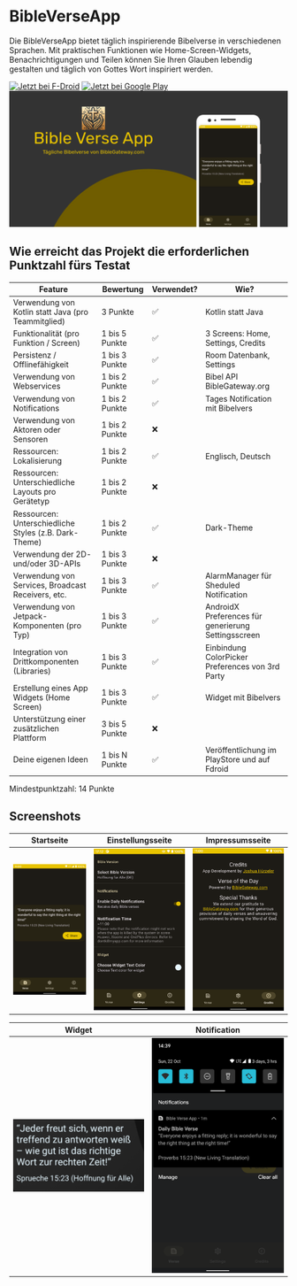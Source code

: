 # BibleVerseApp
Die BibleVerseApp bietet täglich inspirierende Bibelverse in verschiedenen Sprachen. 
Mit praktischen Funktionen wie Home-Screen-Widgets, Benachrichtigungen und Teilen können Sie Ihren Glauben lebendig gestalten und täglich von Gottes Wort inspiriert werden. 

[<img src="https://fdroid.gitlab.io/artwork/badge/get-it-on-de.png" alt="Jetzt bei F-Droid" height="80">](https://f-droid.org/packages/ch.joshuah.bibleverseapp)
[<img height="80" alt='Jetzt bei Google Play' alt="Jetzt bei Google Play" src='https://play.google.com/intl/de_ch/badges/static/images/badges/de_badge_web_generic.png'/>](https://play.google.com/store/apps/details?id=ch.joshuah.bibleverseapp)
![Promotion](Readme_images/promotion_image_de.png)

## Wie erreicht das Projekt die erforderlichen Punktzahl fürs Testat
| Feature                                               | Bewertung      | Verwendet? | Wie?                                                 |
|-------------------------------------------------------|----------------|------------|------------------------------------------------------|
| Verwendung von Kotlin statt Java (pro Teammitglied)   | 3 Punkte       |     ✅     | Kotlin statt Java                                   |
| Funktionalität (pro Funktion / Screen)                | 1 bis 5 Punkte |     ✅     | 3 Screens: Home, Settings, Credits                  |
| Persistenz / Offlinefähigkeit                         | 1 bis 3 Punkte |     ✅     | Room Datenbank, Settings                            |
| Verwendung von Webservices                            | 1 bis 2 Punkte |     ✅     | Bibel API BibleGateway.org                          |
| Verwendung von Notifications                          | 1 bis 2 Punkte |     ✅     | Tages Notification mit Bibelvers                    |
| Verwendung von Aktoren oder Sensoren                  | 1 bis 2 Punkte |     ❌     |                                                     |
| Ressourcen: Lokalisierung                             | 1 bis 2 Punkte |     ✅     | Englisch, Deutsch                                   |
| Ressourcen: Unterschiedliche Layouts pro Gerätetyp    | 1 bis 2 Punkte |     ❌     |                                                     |
| Ressourcen: Unterschiedliche Styles (z.B. Dark-Theme) | 1 bis 2 Punkte |     ✅     | Dark-Theme                                          |
| Verwendung der 2D- und/oder 3D-APIs                   | 1 bis 3 Punkte |     ❌     |                                                     |
| Verwendung von Services, Broadcast Receivers, etc.    | 1 bis 3 Punkte |     ✅     | AlarmManager für Sheduled Notification              |
| Verwendung von Jetpack-Komponenten (pro Typ)          | 1 bis 3 Punkte |     ✅     | AndroidX Preferences für generierung Settingsscreen |
| Integration von Drittkomponenten (Libraries)          | 1 bis 3 Punkte |     ✅     | Einbindung ColorPicker Preferences von 3rd Party    |
| Erstellung eines App Widgets (Home Screen)            | 1 bis 3 Punkte |     ✅     | Widget mit Bibelvers                                |
| Unterstützung einer zusätzlichen Plattform            | 3 bis 5 Punkte |     ❌     |                                                     |
| Deine eigenen Ideen                                   | 1 bis N Punkte |     ✅     |Veröffentlichung im PlayStore und auf Fdroid         | 

Mindestpunktzahl: 14 Punkte

## Screenshots
| Startseite | Einstellungsseite | Impressumsseite |
|:----------:|:-----------------:|:---------------:|
| <img src="Readme_images/screenshot_home.png" width="250" /> | <img src="Readme_images/screenshot_settings.png" width="250" /> | <img src="Readme_images/screenshot_credits.png" width="250" /> |

| Widget | Notification |
|:------:|:------------:|
| <img src="Readme_images/screenshot_widget.png" width="250" /> | <img src="Readme_images/screenshot_notification.png" width="250" /> |
